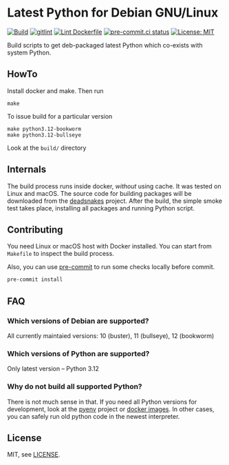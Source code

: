 # Latest Python for Debian GNU/Linux

[![Build](https://github.com/weastur/python-debian/actions/workflows/build.yml/badge.svg)](https://github.com/weastur/python-debian/actions/workflows/build.yml)
[![gitlint](https://github.com/weastur/python-debian/actions/workflows/gitlint.yml/badge.svg)](https://github.com/weastur/python-debian/actions/workflows/gitlint.yml)
[![Lint Dockerfile](https://github.com/weastur/python-debian/actions/workflows/hadolint.yml/badge.svg)](https://github.com/weastur/python-debian/actions/workflows/hadolint.yml)
[![pre-commit.ci status](https://results.pre-commit.ci/badge/github/weastur/python-debian/main.svg)](https://results.pre-commit.ci/latest/github/weastur/python-debian/main)
[![License: MIT](https://img.shields.io/badge/License-MIT-blue.svg)](LICENSE)

Build scripts to get deb-packaged latest Python which co-exists with system Python.

## HowTo

Install docker and make. Then run

```shell
make
```

To issue build for a particular version

```shell
make python3.12-bookworm
make python3.12-bullseye
```

Look at the `build/` directory

## Internals

The build process runs inside docker, *without* using cache. It was tested on Linux and macOS.
The source code for building packages will be downloaded from the [deadsnakes](https://github.com/deadsnakes) project.
After the build, the simple smoke test takes place, installing all packages and running Python script.

## Contributing

You need Linux or macOS host with Docker installed.
You can start from `Makefile` to inspect the build process.

Also, you can use [pre-commit](https://pre-commit.com) to run some checks
locally before commit.

```bash
pre-commit install
```

## FAQ

### Which versions of Debian are supported?

All currently maintaied versions: 10 (buster), 11 (bullseye), 12 (bookworm)

### Which versions of Python are supported?

Only latest version – Python 3.12

### Why do not build all supported Python?

There is not much sense in that. If you need all Python versions for development, look at the
[pyenv](https://github.com/pyenv/pyenv) project or [docker images](https://hub.docker.com/_/python).
In other cases, you can safely run old python code in the newest interpreter.

## License

MIT, see [LICENSE](./LICENSE).
